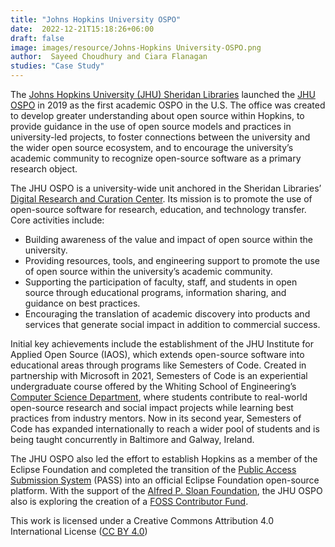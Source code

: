 ```yaml
---
title: "Johns Hopkins University OSPO"
date:  2022-12-21T15:18:26+06:00
draft: false
image: images/resource/Johns-Hopkins University-OSPO.png 
author:  Sayeed Choudhury and Ciara Flanagan
studies: "Case Study"
---
```


The [Johns Hopkins University (JHU) Sheridan Libraries](https://www.library.jhu.edu/) launched the [JHU OSPO](https://drcc.library.jhu.edu/open-source-programs-office/) in 2019 as the first academic OSPO in the U.S. The office was created to develop greater understanding about open source within Hopkins, to provide guidance in the use of open source models and practices in university-led projects, to foster connections between the university and the wider open source ecosystem, and to encourage the university’s academic community to recognize open-source software as a primary research object.

The JHU OSPO is a university-wide unit anchored in the Sheridan Libraries’ [Digital Research and Curation Center](https://drcc.library.jhu.edu/). Its mission is to promote the use of open-source software for research, education, and technology transfer. Core activities include:

- Building awareness of the value and impact of open source within the university.
- Providing resources, tools, and engineering support to promote the use of open source within the university’s academic community.
- Supporting the participation of faculty, staff, and students in open source through educational programs, information sharing, and guidance on best practices.
- Encouraging the translation of academic discovery into products and services that generate social impact in addition to commercial success.

Initial key achievements include the establishment of the JHU Institute for Applied Open Source (IAOS), which extends open-source software into educational areas through programs like Semesters of Code. Created in partnership with Microsoft in 2021, Semesters of Code is an experiential undergraduate course offered by the Whiting School of Engineering’s [Computer Science Department](https://www.cs.jhu.edu/), where students contribute to real-world open-source research and social impact projects while learning best practices from industry mentors. Now in its second year, Semesters of Code has expanded internationally to reach a wider pool of students and is being taught concurrently in Baltimore and Galway, Ireland.

The JHU OSPO also led the effort to establish Hopkins as a member of the Eclipse Foundation and completed the transition of the [Public Access Submission System](https://projects.eclipse.org/projects/technology.pass) (PASS) into an official Eclipse Foundation open-source platform. With the support of the [Alfred P. Sloan Foundation](https://sloan.org/), the JHU OSPO also is exploring the creation of a [FOSS Contributor Fund](https://engineering.indeedblog.com/blog/2019/11/foss-fund-adopters/).

This work is licensed under a Creative Commons Attribution 4.0 International License ([CC BY 4.0](https://creativecommons.org/licenses/by/4.0/))

